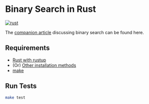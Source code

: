 # Binary Search in Rust

[![rust](https://github.com/claudemuller/algorithms/actions/workflows/binary-search.rust.yaml/badge.svg)](https://github.com/claudemuller/algorithms/actions/workflows/binary-search.rust.yaml)

The [companion article](https://dxt.rs/category/programming/general/binary-search) discussing binary search can be found here.

## Requirements

- [Rust with rustup](https://doc.rust-lang.org/book/ch01-01-installation.html) 
- (Or) [Other installation methods](https://forge.rust-lang.org/infra/other-installation-methods.html)
- [make](https://www.gnu.org/software/make/)

## Run Tests

```bash
make test
```
